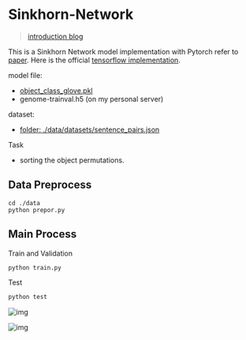 # Sinkhorn-Network

> [introduction blog](https://zhuanlan.zhihu.com/p/76742946)

This is a Sinkhorn Network model implementation with Pytorch refer to [paper]().  Here is the official [tensorflow implementation](https://github.com/google/gumbel_sinkhorn).



model file: 
  * [object_class_glove.pkl](https://drive.google.com/file/d/1na9xQ7PJvn2nYj2KpH9C6pEAlYWmJnPt/view?usp=sharing)
  * genome-trainval.h5 (on my personal server)

dataset: 
* [folder: ./data/datasets/sentence_pairs.json](./data/datasets/sentence_pairs.json)

Task
* sorting the object permutations.

## Data Preprocess
```angular2html
cd ./data
python prepor.py
```

## Main Process

Train and Validation
```python
python train.py
```
Test
```python
python test
```


![img](https://pic2.zhimg.com/80/v2-ce93fdbebae3c4991de6303f9143d355_720w.jpg)

![img](https://pic2.zhimg.com/80/v2-b647a176a42547659da525898e00e511_720w.jpg)



